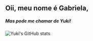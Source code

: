 ## Oii, meu nome é Gabriela,
##### Mas pode me chamar de Yuki!

![Yuki's GitHub stats](https://github-readme-stats.vercel.app/api?username=yxwuki&show_icons=true&theme=aura_dark)
